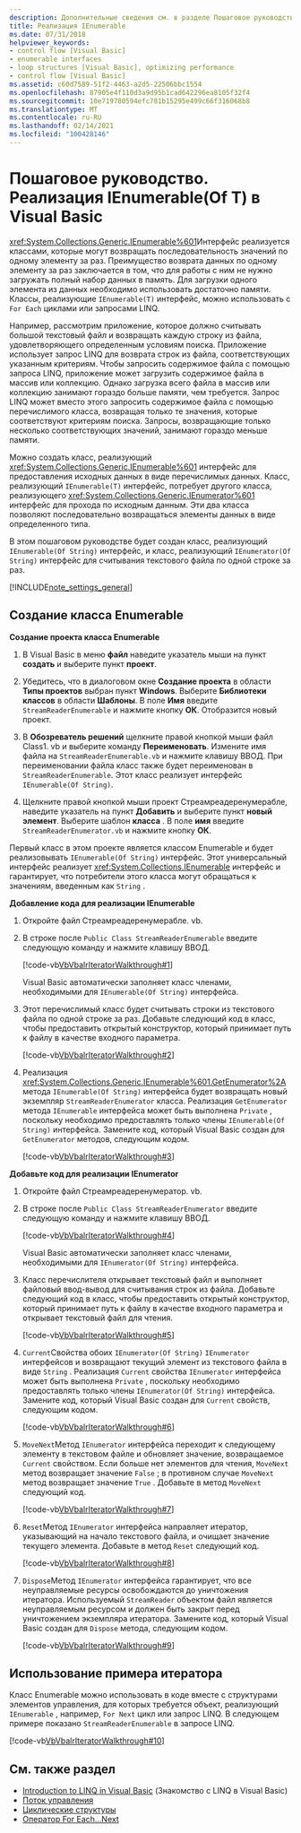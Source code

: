 ```yaml
---
description: Дополнительные сведения см. в разделе Пошаговое руководство. реализация IEnumerable (Of T) в Visual Basic
title: Реализация IEnumerable
ms.date: 07/31/2018
helpviewer_keywords:
- control flow [Visual Basic]
- enumerable interfaces
- loop structures [Visual Basic], optimizing performance
- control flow [Visual Basic]
ms.assetid: c60d7589-51f2-4463-a2d5-22506bbc1554
ms.openlocfilehash: 87905e4f110d3a9d95b1cad642296ea8105f32f4
ms.sourcegitcommit: 10e719780594efc781b15295e499c66f316068b8
ms.translationtype: MT
ms.contentlocale: ru-RU
ms.lasthandoff: 02/14/2021
ms.locfileid: "100428146"
---
```

# <a name="walkthrough-implementing-ienumerableof-t-in-visual-basic"></a>Пошаговое руководство. Реализация IEnumerable(Of T) в Visual Basic

<xref:System.Collections.Generic.IEnumerable%601>Интерфейс реализуется классами, которые могут возвращать последовательность значений по одному элементу за раз. Преимущество возврата данных по одному элементу за раз заключается в том, что для работы с ним не нужно загружать полный набор данных в память. Для загрузки одного элемента из данных необходимо использовать достаточно памяти. Классы, реализующие `IEnumerable(T)` интерфейс, можно использовать с `For Each` циклами или запросами LINQ.  
  
 Например, рассмотрим приложение, которое должно считывать большой текстовый файл и возвращать каждую строку из файла, удовлетворяющего определенным условиям поиска. Приложение использует запрос LINQ для возврата строк из файла, соответствующих указанным критериям. Чтобы запросить содержимое файла с помощью запроса LINQ, приложение может загрузить содержимое файла в массив или коллекцию. Однако загрузка всего файла в массив или коллекцию занимают гораздо больше памяти, чем требуется. Запрос LINQ может вместо этого запросить содержимое файла с помощью перечислимого класса, возвращая только те значения, которые соответствуют критериям поиска. Запросы, возвращающие только несколько соответствующих значений, занимают гораздо меньше памяти.  
  
 Можно создать класс, реализующий <xref:System.Collections.Generic.IEnumerable%601> интерфейс для предоставления исходных данных в виде перечислимых данных. Класс, реализующий `IEnumerable(T)` интерфейс, потребует другого класса, реализующего <xref:System.Collections.Generic.IEnumerator%601> интерфейс для прохода по исходным данным. Эти два класса позволяют последовательно возвращаться элементы данных в виде определенного типа.  
  
 В этом пошаговом руководстве будет создан класс, реализующий `IEnumerable(Of String)` интерфейс, и класс, реализующий `IEnumerator(Of String)` интерфейс для считывания текстового файла по одной строке за раз.  
  
[!INCLUDE[note_settings_general](~/includes/note-settings-general-md.md)]  
  
## <a name="creating-the-enumerable-class"></a>Создание класса Enumerable  
  
**Создание проекта класса Enumerable**

1. В Visual Basic в меню **файл** наведите указатель мыши на пункт **создать** и выберите пункт **проект**.

1. Убедитесь, что в диалоговом окне **Создание проекта** в области **Типы проектов** выбран пункт **Windows**. Выберите **Библиотеки классов** в области **Шаблоны**. В поле **Имя** введите `StreamReaderEnumerable` и нажмите кнопку **ОК**. Отобразится новый проект.

1. В **Обозреватель решений** щелкните правой кнопкой мыши файл Class1. vb и выберите команду **Переименовать**. Измените имя файла на `StreamReaderEnumerable.vb` и нажмите клавишу ВВОД. При переименовании файла класс также будет переименован в `StreamReaderEnumerable`. Этот класс реализует интерфейс `IEnumerable(Of String)`.

1. Щелкните правой кнопкой мыши проект Стреамреадеренумерабле, наведите указатель на пункт **Добавить** и выберите пункт **новый элемент**. Выберите шаблон **класса** . В поле **имя** введите `StreamReaderEnumerator.vb` и нажмите кнопку **ОК**.

 Первый класс в этом проекте является классом Enumerable и будет реализовывать `IEnumerable(Of String)` интерфейс. Этот универсальный интерфейс реализует <xref:System.Collections.IEnumerable> интерфейс и гарантирует, что потребители этого класса могут обращаться к значениям, введенным как `String` .  
  
**Добавление кода для реализации IEnumerable**

1. Откройте файл Стреамреадеренумерабле. vb.

2. В строке после `Public Class StreamReaderEnumerable` введите следующую команду и нажмите клавишу ВВОД.

     [!code-vb[VbVbalrIteratorWalkthrough#1](~/samples/snippets/visualbasic/VS_Snippets_VBCSharp/VbVbalrIteratorWalkthrough/VB/StreamReaderIterator.vb#1)]

   Visual Basic автоматически заполняет класс членами, необходимыми для `IEnumerable(Of String)` интерфейса.
  
3. Этот перечислимый класс будет считывать строки из текстового файла по одной строке за раз. Добавьте следующий код в класс, чтобы предоставить открытый конструктор, который принимает путь к файлу в качестве входного параметра.

     [!code-vb[VbVbalrIteratorWalkthrough#2](~/samples/snippets/visualbasic/VS_Snippets_VBCSharp/VbVbalrIteratorWalkthrough/VB/StreamReaderIterator.vb#2)]

4. Реализация <xref:System.Collections.Generic.IEnumerable%601.GetEnumerator%2A> метода `IEnumerable(Of String)` интерфейса будет возвращать новый экземпляр `StreamReaderEnumerator` класса. Реализация `GetEnumerator` метода `IEnumerable` интерфейса может быть выполнена `Private` , поскольку необходимо предоставлять только члены `IEnumerable(Of String)` интерфейса. Замените код, который Visual Basic создан для `GetEnumerator` методов, следующим кодом.

     [!code-vb[VbVbalrIteratorWalkthrough#3](~/samples/snippets/visualbasic/VS_Snippets_VBCSharp/VbVbalrIteratorWalkthrough/VB/StreamReaderIterator.vb#3)]  
  
**Добавьте код для реализации IEnumerator**

1. Откройте файл Стреамреадеренумератор. vb.

2. В строке после `Public Class StreamReaderEnumerator` введите следующую команду и нажмите клавишу ВВОД.

     [!code-vb[VbVbalrIteratorWalkthrough#4](~/samples/snippets/visualbasic/VS_Snippets_VBCSharp/VbVbalrIteratorWalkthrough/VB/StreamReaderIterator.vb#4)]

   Visual Basic автоматически заполняет класс членами, необходимыми для `IEnumerator(Of String)` интерфейса.

3. Класс перечислителя открывает текстовый файл и выполняет файловый ввод-вывод для считывания строк из файла. Добавьте следующий код в класс, чтобы предоставить открытый конструктор, который принимает путь к файлу в качестве входного параметра и открывает текстовый файл для чтения.

     [!code-vb[VbVbalrIteratorWalkthrough#5](~/samples/snippets/visualbasic/VS_Snippets_VBCSharp/VbVbalrIteratorWalkthrough/VB/StreamReaderIterator.vb#5)]

4. `Current`Свойства обоих `IEnumerator(Of String)` `IEnumerator` интерфейсов и возвращают текущий элемент из текстового файла в виде `String` . Реализация `Current` свойства `IEnumerator` интерфейса может быть выполнена `Private` , поскольку необходимо предоставлять только члены `IEnumerator(Of String)` интерфейса. Замените код, который Visual Basic создан для `Current` свойств, следующим кодом.

     [!code-vb[VbVbalrIteratorWalkthrough#6](~/samples/snippets/visualbasic/VS_Snippets_VBCSharp/VbVbalrIteratorWalkthrough/VB/StreamReaderIterator.vb#6)]

5. `MoveNext`Метод `IEnumerator` интерфейса переходит к следующему элементу в текстовом файле и обновляет значение, возвращаемое `Current` свойством. Если больше нет элементов для чтения, `MoveNext` метод возвращает значение `False` ; в противном случае `MoveNext` метод возвращает значение `True` . Добавьте в метод `MoveNext` следующий код.

     [!code-vb[VbVbalrIteratorWalkthrough#7](~/samples/snippets/visualbasic/VS_Snippets_VBCSharp/VbVbalrIteratorWalkthrough/VB/StreamReaderIterator.vb#7)]

6. `Reset`Метод `IEnumerator` интерфейса направляет итератор, указывающий на начало текстового файла, и очищает значение текущего элемента. Добавьте в метод `Reset` следующий код.

     [!code-vb[VbVbalrIteratorWalkthrough#8](~/samples/snippets/visualbasic/VS_Snippets_VBCSharp/VbVbalrIteratorWalkthrough/VB/StreamReaderIterator.vb#8)]

7. `Dispose`Метод `IEnumerator` интерфейса гарантирует, что все неуправляемые ресурсы освобождаются до уничтожения итератора. Используемый `StreamReader` объектом файл является неуправляемым ресурсом и должен быть закрыт перед уничтожением экземпляра итератора. Замените код, который Visual Basic создан для `Dispose` метода, следующим кодом.

     [!code-vb[VbVbalrIteratorWalkthrough#9](~/samples/snippets/visualbasic/VS_Snippets_VBCSharp/VbVbalrIteratorWalkthrough/VB/StreamReaderIterator.vb#9)]
  
## <a name="using-the-sample-iterator"></a>Использование примера итератора

 Класс Enumerable можно использовать в коде вместе с структурами элементов управления, для которых требуется объект, реализующий `IEnumerable` , например, `For Next` цикл или запрос LINQ. В следующем примере показано `StreamReaderEnumerable` в запросе LINQ.  
  
 [!code-vb[VbVbalrIteratorWalkthrough#10](~/samples/snippets/visualbasic/VS_Snippets_VBCSharp/VbVbalrIteratorWalkthrough/VB/Module1.vb#10)]  
  
## <a name="see-also"></a>См. также раздел

- [Introduction to LINQ in Visual Basic](../linq/introduction-to-linq.md) (Знакомство с LINQ в Visual Basic)
- [Поток управления](index.md)
- [Циклические структуры](loop-structures.md)
- [Оператор For Each…Next](../../../language-reference/statements/for-each-next-statement.md)
